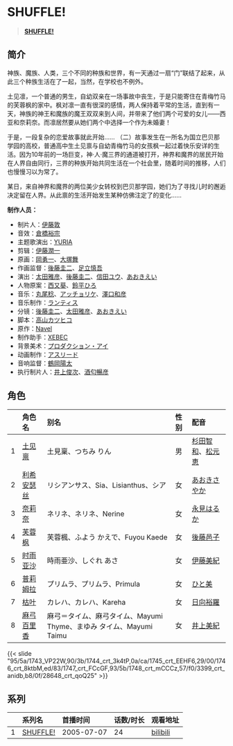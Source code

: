 # SHUFFLE!


> <u>**[SHUFFLE!](https://bgm.tv/subject/2937)**</u>

## 简介

神族、魔族、人类，三个不同的种族和世界，有一天通过一扇“门”联结了起来，从此三个种族生活在了一起，当然，在学校也不例外。

土见凛，一个普通的男生，自幼双亲在一场事故中丧生，于是只能寄住在青梅竹马的芙蓉枫的家中。枫对凛一直有很深的感情，两人保持着平常的生活，直到有一天，神族的神王和魔族的魔王双双来到人间，并带来了他们两个可爱的女儿——西亚和奈莉奈。而凛居然要从她们两个中选择一个作为未婚妻！

于是，一段复杂的恋爱故事就此开始……
（二）故事发生在一所名为国立巴贝那学园的高校，普通高中生土见禀与自幼青梅竹马的女孩枫一起过着快乐安详的生活。因为10年前的一场巨变，神·人·魔三界的通道被打开，神界和魔界的居民开始在人界自由同行，三界的种族开始共同生活在一个社会里，随着时间的推移，人们也慢慢习以为常了。 

某日，来自神界和魔界的两位美少女转校到巴贝那学园，她们为了寻找儿时的邂逅决定留在人界。从此禀的生活开始发生某种仿佛注定了的变化……


**制作人员：**
- 制片人：[伊藤敦](https://bgm.tv/person/666)
- 音效：[倉橋裕宗](https://bgm.tv/person/21457)
- 主题歌演出：[YURIA](https://bgm.tv/person/13193)
- 剪辑：[伊藤潤一](https://bgm.tv/person/7328)
- 原画：[岡勇一](https://bgm.tv/person/3405)、[大塚舞](https://bgm.tv/person/2901)
- 作画监督：[後藤圭二](https://bgm.tv/person/305)、[足立慎吾](https://bgm.tv/person/3183)
- 演出：[太田雅彦](https://bgm.tv/person/1294)、[後藤圭二](https://bgm.tv/person/305)、[信田ユウ](https://bgm.tv/person/15835)、[あおきえい](https://bgm.tv/person/1828)
- 人物原案：[西又葵](https://bgm.tv/person/2565)、[鈴平ひろ](https://bgm.tv/person/2940)
- 音乐：[丸尾稔](https://bgm.tv/person/3238)、[アッチョリケ](https://bgm.tv/person/2744)、[澤口和彦](https://bgm.tv/person/2815)
- 音乐制作：[ランティス](https://bgm.tv/person/57)
- 分镜：[後藤圭二](https://bgm.tv/person/305)、[太田雅彦](https://bgm.tv/person/1294)、[あおきえい](https://bgm.tv/person/1828)
- 脚本：[高山カツヒコ](https://bgm.tv/person/907)
- 原作：[Navel](https://bgm.tv/person/2743)
- 制作助手：[XEBEC](https://bgm.tv/person/551)
- 背景美术：[プロダクション・アイ](https://bgm.tv/person/25050)
- 动画制作：[アスリード](https://bgm.tv/person/7083)
- 音响监督：[鶴岡陽太](https://bgm.tv/person/29)
- 执行制片人：[井上俊次](https://bgm.tv/person/963)、[酒匂暢彦](https://bgm.tv/person/3597)

## 角色

|     |   角色名   |   别名  | 性别 |  配音  |
|:--- |:------  |:----      |:---  |:--   |
| 1 | [土见禀](https://bgm.tv/character/1743) | 土見稟、つちみ りん | 男 | [杉田智和](https://bgm.tv/person/4513)、[松元恵](https://bgm.tv/person/4515) |
| 2 | [利希安瑟丝](https://bgm.tv/character/1744) | リシアンサス、Sia、Lisianthus、シア | 女 | [あおきさやか](https://bgm.tv/person/4869) |
| 3 | [奈莉奈](https://bgm.tv/character/1745) | ネリネ、ネリネ、Nerine | 女 | [永見はるか](https://bgm.tv/person/4674) |
| 4 | [芙蓉枫](https://bgm.tv/character/1746) | 芙蓉楓、ふよう かえで、Fuyou Kaede | 女 | [後藤邑子](https://bgm.tv/person/4514) |
| 5 | [时雨亚沙](https://bgm.tv/character/1747) | 時雨亜沙、しぐれ あさ | 女 | [伊藤美紀](https://bgm.tv/person/4332) |
| 6 | [普莉姆拉](https://bgm.tv/character/1748) | プリムラ、プリムラ、Primula | 女 | [ひと美](https://bgm.tv/person/4675) |
| 7 | [枯叶](https://bgm.tv/character/3399) | カレハ、カレハ、Kareha | 女 | [日向裕羅](https://bgm.tv/person/4673) |
| 8 | [麻弓百里香](https://bgm.tv/character/28648) | 麻弓＝タイム、麻弓タイム、Mayumi Thyme、まゆみ タイム、Mayumi Taimu | 女 | [井上美紀](https://bgm.tv/person/5313) |

{{< slide "95/5a/1743_VP22W,90/3b/1744_crt_3k4tP,0a/ca/1745_crt_EEHF6,29/00/1746_crt_8ktbM,ed/83/1747_crt_FCcGF,93/5b/1748_crt_mCCCz,57/f0/3399_crt_anidb,b8/0f/28648_crt_qoQ25" >}}

## 系列

|     |   系列名   |   首播时间  | 话数/时长  | 观看地址 |
|:---  |:------    |:----      |:---       |:---  |
| 1 |[SHUFFLE!](https://bgm.tv/subject/2937)| 2005-07-07 | 24 | [bilibili](https://www.bilibili.com/bangumi/play/ss3319)  |



